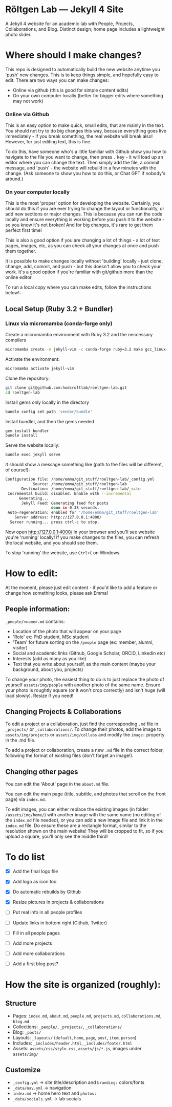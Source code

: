 
# Röltgen Lab — Jekyll 4 Site

A Jekyll 4 website for an academic lab with People, Projects, Collaborations, and Blog. Distinct design; home page includes a lightweight photo slider. 

# Where should I make changes? 
This repo is designed to automatically build the new website anytime you 'push' new changes. This is to keep things simple, and hopefully easy to edit. There are two ways you can make changes:
- Online via github (this is good for simple content edits)
- On your own computer locally (better for bigger edits where something may not work)

### Online via Github
This is an easy option to make quick, small edits, that are mainly in the text. You should not try to do big changes this way, because everything goes live immediately - if you break something, the real website will break also! However, for just editing text, this is fine.

To do this, have someone who's a little familiar with Github show you how to navigate to the file you want to change, then press `.` key - it will load up an editor where you can change the text. Then simply add the file, a commit message, and 'push' - the website will rebuild in a few minutes with the change. (Ask someone to show you how to do this, or Chat GPT if nobody's around.)

### On your computer locally
This is the most 'proper' option for developing the website. Certainly, you should do this if you are ever trying to change the layout or functionality, or add new sections or major changes. This is because you can run the code locally and ensure everything is working before you push it to the website - so you know it's not broken! And for big changes, it's rare to get them perfect first time!

This is also a good option if you are changing a lot of things - a lot of text pages, images, etc, as you can check all your changes at once and push them together.

It is possible to make changes locally without 'building' locally - just clone, change, add, commit, and push - but this doesn't allow you to check your work. It's a good option if you're familiar with git/github more than the online editor. 

To run a local copy where you can make edits, follow the instructions below!:

## Local Setup (Ruby 3.2 + Bundler)

### Linux via micromamba (conda-forge only)
Create a micromamba environment with Ruby 3.2 and the neccessary compilers

```bash
micromamba create -n jekyll-vim -c conda-forge ruby=3.2 make gcc_linux-64 gxx_linux-64 pkg-config openssl libffi zlib jemalloc
```

Activate the environment:
```bash
micromamba activate jekyll-vim
```

Clone the repository:
```bash
git clone git@github.com:hodcroftlab/roeltgen-lab.git
cd roeltgen-lab
```

Install gems only locally in the directory
```bash
bundle config set path 'vendor/bundle'
```

Install bundler, and then the gems needed
```bash
gem install bundler
bundle install
```

Serve the website locally:
```bash
bundle exec jekyll serve
```

It should show a message something like (path to the files will be different, of course!):
```bash
Configuration file: /home/emma/git_stuff/roeltgen-lab/_config.yml
            Source: /home/emma/git_stuff/roeltgen-lab
       Destination: /home/emma/git_stuff/roeltgen-lab/_site
 Incremental build: disabled. Enable with --incremental
      Generating...
       Jekyll Feed: Generating feed for posts
                    done in 0.38 seconds.
 Auto-regeneration: enabled for '/home/emma/git_stuff/roeltgen-lab'
    Server address: http://127.0.0.1:4000/
  Server running... press ctrl-c to stop.
```

Now open http://127.0.0.1:4000/ in your browser and you'll see website you're 'running' locally! If you make changes to the files, you can refresh the local website, and you should see them. 

To stop 'running' the website, use `Ctrl+C` on Windows.

# How to edit:

At the moment, please just edit content - if you'd like to add a feature or change how something looks, please ask Emma!

## People information:
`_people/<name>.md` contains:

- Location of the photo that will appear on your page
- 'Role' ex: PhD student, MSc student
- 'Team' for future sorting on the `/people` page (ex: member, alumni, visitor)
- Social and academic links (Github, Google Scholar, ORCiD, Linkedin etc)
- Interests (add as many as you like)
- Text that you write about yourself, as the main content (maybe your background, about you, projects)

To change your photo, the easiest thing to do is to just replace the photo of yourself `assets/img/people` with another photo of the same name. Ensure your photo is roughtly square (or it won't crop correctly) and isn't huge (will load slowly). Resize if you need!

## Changing Projects & Collaborations
To edit a project or a collaboration, just find the corresponding `.md` file in `_projects/` or `_collaborations/`. To change their photos, add the image to `assets/img/projects` or `assets/img/collabs` and modify the `image:` property in the .md file.

To add a project or collaboration, create a new `.md` file in the correct folder, following the format of existing files (don't forget an image!).

## Changing other pages
You can edit the 'About' page in the `about.md` file.

You can edit the main page (title, subtitle, and photos that scroll on the front page) via `index.md`.

To edit images, you can either replace the existing images (in folder `/assets/img/home/`) with another image with the same name (no editing of the `index.md` file needed), or you can add a new image file and link it in the `index.md` file. Do ensure these are a rectangle format, similar to the resolution shown on the main website! They will be cropped to fit, so if you upload a square, you'll only see the middle third!

# To do list
- [x] Add the final logo file
- [x] Add logo as icon too
- [x] Do automatic rebuilds by Github
- [x] Resize pictures in projects & collaborations
- [ ] Put real info in all people profiles
- [ ] Update links in bottom right (Github, Twitter)
- [ ] Fill in all people pages
- [ ] Add more projects
- [ ] Add more collaborations
- [ ] Add a first blog post?



# How the site is organized (roughly):

## Structure
- Pages: `index.md`, `about.md`, `people.md`, `projects.md`, `collaborations.md`, `blog.md`
- Collections: `_people/`, `_projects/`, `_collaborations/`
- Blog: `_posts/`
- Layouts: `_layouts/` (`default`, `home`, `page`, `post`, `item`, `person`)
- Includes: `_includes/header.html`, `_includes/footer.html`
- Assets: `assets/css/style.css`, `assets/js/*.js`, images under `assets/img/`

## Customize
- `_config.yml` → site title/description and `branding:` colors/fonts
- `_data/nav.yml` → navigation
- `index.md` → home hero text and `photos:`
- `_data/socials.yml` → lab socials
